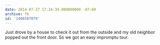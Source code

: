 ```yaml
---
date: 2014-07-27 17:24:39.000000000 -07:00
archive: fb
id: '1406507079'
---
```


Just drove by a house to check it out from the outside and my old neighbor popped out the front door. So we got an easy impromptu tour.
